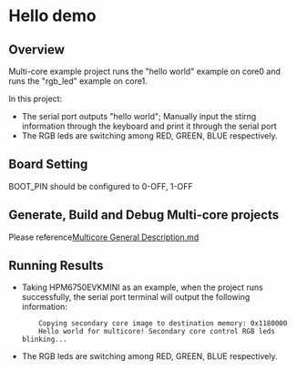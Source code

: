 # Hello demo

## Overview

Multi-core example project runs the "hello world" example on core0 and runs the "rgb_led" example on core1.

In this project:
 - The serial port outputs "hello world"; Manually input the stirng information through the keyboard and print it through the serial port
 - The RGB leds are switching among RED, GREEN, BLUE respectively.


## Board Setting

  BOOT_PIN should be configured to 0-OFF, 1-OFF

## Generate, Build and Debug Multi-core projects

Please reference[Multicore General Description.md](../README_en.md)

## Running Results
- Taking HPM6750EVKMINI as an example, when the project runs successfully, the serial port terminal will output the following information:
    ```console
        Copying secondary core image to destination memory: 0x1180000
        Hello world for multicore! Secondary core control RGB leds blinking...
    ```
- The RGB leds are switching among RED, GREEN, BLUE respectively.
